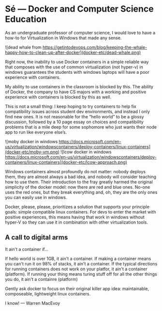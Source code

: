 # Sé — Docker and Computer Science Education

As an undergraduate professor of computer science, I would love to have a how-to for Virtualization in Windows that made any sense.

![dead whale from https://getintodevops.com/blog/keeping-the-whale-happy-how-to-clean-up-after-docker](docker-etc/dead-whale.png)

Right now, the inability to use Docker containers in a simple reliable way that composes with the use of common virtualization (not hyper-v) in windows guarantees the students with windows laptops will have a poor experience with containers.

My ability to use containers in the classroom is blocked by this. The ability of Docker, the company to have CS majors with a working and positive experience with containers is blocked by this as well.

This is not a small thing: I keep hoping to try containers to help fix compatibility issues across student dev environments, and instead I only find new ones. It is not reasonable for the “hello world” to be a glossy discussion, followed by a 10 page essay on choices and compatibility problems that is a mile deep for some sophomore who just wants their node app to run like everyone else’s.

![moby docker in windows https://docs.microsoft.com/en-us/virtualization/windowscontainers/deploy-containers/linux-containers](docker-etc/moby-vm.png)
![lcow docker in windows https://docs.microsoft.com/en-us/virtualization/windowscontainers/deploy-containers/linux-containers](docker-etc/lcow-approach.png)

Windows containers almost profoundly do not matter: nobody deploys them, they are almost always a bad idea, and nobody will consider teaching how to use them. Their introduction to the fray greatly harmed the original simplicity of the docker model: now there are red and blue ones. No-one uses the red ones, but they break everything and, oh, they are the only ones you can easily use in windows.

Docker, please, please, prioritizes a solution that supports your principle goals: simple compatible linux containers. For devs to enter the market with positive experiences, this means having that work in windows without hyper-V so they can use it in combination with other virtualization tools.

## A call to digital arms

It ain't a container if...

If hello world is over 1GB, it ain't a container.
If making a container means you can't run it on 98% of stacks, it ain't a container.
If the typical directions for running containers does not work on your platfor, it ain't a container (platform).
If running your thing means turing stuff off for all the other things you do, it ain't a containre (platform)

Gently ask docker to focus on their original killer app idea: maintainable, composeable, lightweight linux containers.

I know! — Warren MacEvoy


